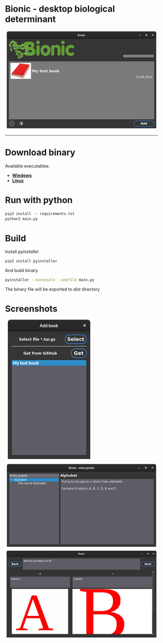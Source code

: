 # Bionic - desktop biological determinant
![Main window](https://github.com/Yarosvet/Bionic/raw/master/screenshots/main_window.png)
___
# Download binary
Available executables:
* **[Windows](https://github.com/Yarosvet/Bionic/releases/download/0.1/Bionic.exe)**
* **[Linux](https://github.com/Yarosvet/Bionic/releases/download/0.1/Bionic)**
# Run with python
```bash
pip3 install -r requirements.txt
python3 main.py
```
# Build
Install *pyinstaller*
```bash
pip3 install pyinstaller
```
And build binary
```bash
pyinstaller --noconsole --onefile main.py
```
The binary file will be exported to *dist* directory

# Screenshots
![Add book](https://github.com/Yarosvet/Bionic/raw/master/screenshots/add_dialog.png)
![Entry points](https://github.com/Yarosvet/Bionic/raw/master/screenshots/entry_window.png)
![Determinant](https://github.com/Yarosvet/Bionic/raw/master/screenshots/determinant_window.png)